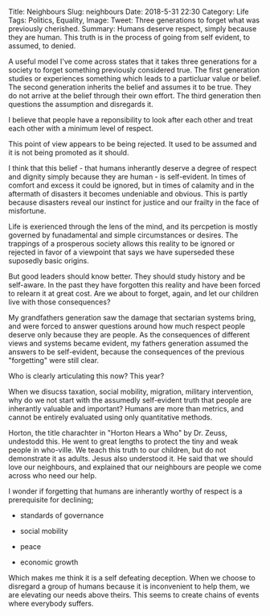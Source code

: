 Title: Neighbours
Slug: neighbours
Date: 2018-5-31 22:30
Category: Life 
Tags: Politics, Equality,
Image: 
Tweet: Three generations to forget what was previously cherished.
Summary: Humans deserve respect, simply because they are human. This truth is in the process of going from self evident, to assumed, to denied.

A useful model I've come across states that it takes three generations for a society to forget something previously considered true. The first generation studies or experiences something which leads to a particluar value or belief. The second generation inherits the belief and assumes it to be true. They do not arrive at the belief through their own effort. The third generation then questions the assumption and disregards it. 

I believe that people have a reponsibility to look after each other and treat each other with a minimum level of respect. 

This point of view appears to be being rejected. It used to be assumed and it is not being promoted as it should. 

I think that this belief - that humans inherantly deserve a degree of respect and dignity simply because they are human - is self-evident. In times of comfort and excess it could be ignored, but in times of calamity and in the aftermath of disasters it becomes undeniable and obvious. This is partly because disasters reveal our instinct for justice and our frailty in the face of misfortune.

Life is exerienced through the lens of the mind, and its percpetion is mostly governed by funadamental and simple circumstances or desires. The trappings of a prosperous society allows this reality to be ignored or rejected in favor of a viewpoint that says we have superseded these suposedly basic origins. 

But good leaders should know better. They should study history and be self-aware. In the past they have forgotten this reality and have been forced to relearn it at great cost. Are we about to forget, again, and let our children live with those consequences?

My grandfathers generation saw the damage that sectarian systems bring, and were forced to answer questions around how much respect people deserve only because they are people. As the consequences of different views and systems became evident, my fathers generation assumed the answers to be self-evident, because the consequences of the previous "forgetting" were still clear. 

Who is clearly articulating this now? This year? 

When we disucss taxation, social mobility, migration, military intervention, why do we not start with the assumedly self-evident truth that people are inherantly valuable and important? Humans are more than metrics, and cannot be entirely evaluated using only quantitative methods. 

Horton, the title charachter in "Horton Hears a Who" by Dr. Zeuss, undestodd this. He went to great lengths to protect the tiny and weak people in who-ville. We teach this truth to our children, but do not demonstrate it as adults. Jesus also understood it. He said that we should love our neighbours, and explained that our neighbours are people we come across who need our help.

I wonder if forgetting that humans are inherantly worthy of respect is a prerequisite for declining;

- standards of governance

- social mobility

- peace

- economic growth

Which makes me think it is a self defeating deception. When we choose to disregard a group of humans because it is inconvenient to help them, we are elevating our needs above theirs. This seems to create chains of events where everybody suffers.
